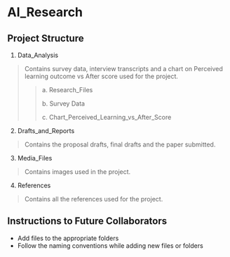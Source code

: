# AI_Research

## Project Structure

1. Data_Analysis
> 
> Contains survey data, interview transcripts and a chart on Perceived learning outcome vs After score used for the project.
> 
>> a. Research_Files
>> 
>> b. Survey Data
>>
>> c. Chart_Perceived_Learning_vs_After_Score
>
2. Drafts_and_Reports
>
> Contains the proposal drafts, final drafts and the paper submitted.
>
3. Media_Files
>
> Contains images used in the project.
>
4. References
>
> Contains all the references used for the project.

## Instructions to Future Collaborators

- Add files to the appropriate folders
- Follow the naming conventions while adding new files or folders
